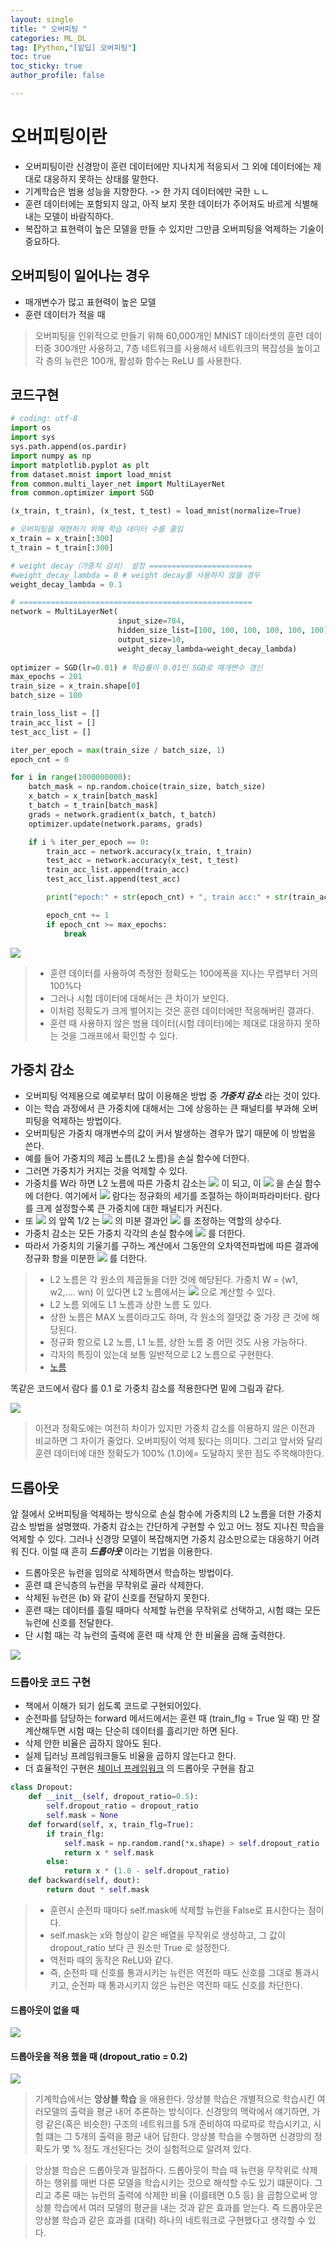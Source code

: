 ```yaml
---
layout: single
title: " 오버피팅 "
categories: ML_DL
tag: [Python,"[밑딥] 오버피팅"]
toc: true
toc_sticky: true
author_profile: false

---
```

# 오버피팅이란
- 오버피팅이란 신경망이 훈련 데이터에만 지나치게 적응되서 그 외에 데이터에는 제대로 대응하지 못하는 상태를 말한다.
- 기계학습은 범용 성능을 지향한다. -> 한 가지 데이터에만 국한 ㄴㄴ
- 훈련 데이터에는 포함되지 않고, 아직 보지 못한 데이터가 주어져도 바르게 식별해내는 모델이 바람직하다.
- 복잡하고 표현력이 높은 모델을 만들 수 있지만 그만큼 오버피팅을 억제하는 기술이 중요하다.

## 오버피팅이 일어나는 경우
- 매개변수가 많고 표현력이 높은 모델
- 훈련 데이터가 적을 때

> 오버피팅을 인위적으로 만들기 위해 60,000개인 MNIST 데이터셋의 훈련 데이터중 300개만 사용하고, 7층 네트워크를 사용해서 네트워크의 복잡성을 높이고 각 층의 뉴런은 100개, 활성화 함수는 ReLU 를 사용한다.

## 코드구현

```python
# coding: utf-8
import os
import sys
sys.path.append(os.pardir) 
import numpy as np
import matplotlib.pyplot as plt
from dataset.mnist import load_mnist
from common.multi_layer_net import MultiLayerNet
from common.optimizer import SGD

(x_train, t_train), (x_test, t_test) = load_mnist(normalize=True)

# 오버피팅을 재현하기 위해 학습 데이터 수를 줄임
x_train = x_train[:300]
t_train = t_train[:300]

# weight decay（가중치 감쇠） 설정 =======================
#weight_decay_lambda = 0 # weight decay를 사용하지 않을 경우
weight_decay_lambda = 0.1

# ====================================================
network = MultiLayerNet(
						input_size=784, 
						hidden_size_list=[100, 100, 100, 100, 100, 100],
						output_size=10,
						weight_decay_lambda=weight_decay_lambda)
						
optimizer = SGD(lr=0.01) # 학습률이 0.01인 SGD로 매개변수 갱신
max_epochs = 201
train_size = x_train.shape[0]
batch_size = 100

train_loss_list = []
train_acc_list = []
test_acc_list = []

iter_per_epoch = max(train_size / batch_size, 1)
epoch_cnt = 0

for i in range(1000000000):
    batch_mask = np.random.choice(train_size, batch_size)
    x_batch = x_train[batch_mask]
    t_batch = t_train[batch_mask]
    grads = network.gradient(x_batch, t_batch)
    optimizer.update(network.params, grads)

    if i % iter_per_epoch == 0:
        train_acc = network.accuracy(x_train, t_train)
        test_acc = network.accuracy(x_test, t_test)
        train_acc_list.append(train_acc)
        test_acc_list.append(test_acc)

        print("epoch:" + str(epoch_cnt) + ", train acc:" + str(train_acc) + ", test acc:" + str(test_acc))

        epoch_cnt += 1
        if epoch_cnt >= max_epochs:
            break
```

![](https://i.imgur.com/t061YlL.png)


>- 훈련 데이터를 사용하여 측정한 정확도는 100에폭을 지나는 무렵부터 거의 100%다
>- 그러나 시험 데이터에 대해서는 큰 차이가 보인다.
>- 이처럼 정확도가 크게 벌어지는 것은 훈련 데이터에만 적응해버린 결과다.
>- 훈련 때 사용하지 않은 범용 데이터(시험 데이터)에는 제대로 대응하지 못하는 것을 그래프에서 확인할 수 있다.

## 가중치 감소

- 오버피팅 억제용으로 예로부터 많이 이용해온 방법 중 ***가중치 감소*** 라는 것이 있다.
- 이는 학습 과정에서 큰 가중치에 대해서는 그에 상응하는 큰 패널티를 부과해 오버피팅을 억제하는 방법이다.
- 오버피팅은 가중치 매개변수의 값이 커서 발생하는 경우가 많기 때문에 이 방법을 쓴다.
- 예를 들어 가중치의 제곱 노름(L2 노름)을 손실 함수에 더한다.
- 그러면 가중치가 커지는 것을 억제할 수 있다.
- 가중치를 W라 하면 L2 노름에 따른 가중치 감소는 ![](https://i.imgur.com/ZJrFqBr.png)
 이 되고, 이 ![](https://i.imgur.com/BUuCdUX.png)
 을 손실 함수에 더한다. 여기에서 ![](https://i.imgur.com/Bos0J61.png)
람다는 정규화의 세기를 조절하는 하이퍼파라미터다. 람다를 크게 설정할수록 큰 가중치에 대한 패널티가 커진다.
- 또 ![](https://i.imgur.com/pBSJRzw.png)
의 앞쪽 1/2 는 ![](https://i.imgur.com/l5RbZrj.png)
의 미분 결과인 ![](https://i.imgur.com/RYMOM31.png)
 를 조정하는 역할의 상수다.
- 가중치 감소는 모든 가중치 각각의 손실 함수에 ![](https://i.imgur.com/CiUNfh8.png)
 를 더한다.
- 따라서 가중치의 기울기를 구하느 계산에서 그동안의 오차역전파법에 따른 결과에 정규화 항을 미분한 ![](https://i.imgur.com/SbcdMUG.png) 를 더한다.

 > - L2 노름은 각 원소의 제곱들을 더한 것에 해당된다. 가중치 W = (w1, w2,.... wn) 이 있다면 L2 노름에서는 ![](https://i.imgur.com/zcKnz3J.png) 으로 계산할 수 있다.
 > - L2 노름 외에도 L1 노름과 상한 노름 도 있다.
 > - 상한 노름은 MAX 노름이라고도 하며, 각 원소의 절댓값 중 가장 큰 것에 해당된다.
 > - 정규화 항으로 L2 노름, L1 노름, 상한 노름 중 어떤 것도 사용 가능하다.
 > - 각자의 특징이 있는데 보통 일반적으로 L2 노름으로 구현한다.
 > - [노름](https://namu.wiki/w/%EB%85%B8%EB%A6%84(%EC%88%98%ED%95%99))

똑같은 코드에서 람다 를 0.1 로 가중치 감소를 적용한다면 밑에 그림과 같다.
 
![](https://i.imgur.com/7z0ox05.png)

> 이전과 정확도에는 여전히 차이가 있지만 가중치 감소를 이용하지 않은 이전과 비교하면 그 차이가 줄었다.
> 오버피팅이 억제 됬다는 의미다.
> 그리고 앞서와 달리 훈련 데이터에 대한 정확도가 100% (1.0)에= 도달하지 못한 점도 주목해야한다.

## 드롭아웃

앞 절에서 오버피팅을 억제하는 방식으로 손실 함수에 가중치의 L2 노름을 더한 가중치 감소 방법을 설명했따.
가중치 감소는 간단하게 구현할 수 있고 어느 정도 지나친 학습을 억제할 수 있다.
그러나 신경망 모델이 복잡해지면 가중치 감소만으로는 대응하기 어려워 진다.
이럴 때 흔히 ***드롭아웃*** 이라는 기법을 이용한다.

- 드롭아웃은 뉴런을 임의로 삭제하면서 학습하는 방법이다.
- 훈련 떄 은닉층의 뉴런을 무작위로 골라 삭제한다.
- 삭제된 뉴런은 (b) 와 같이 신호를 전달하지 못한다.
- 훈련 때는 데이터를 흘릴 때마다 삭제할 뉴런을 무작위로 선택하고, 시험 떄는 모든 뉴런에 신호를 전달한다.
- 단 시험 때는 각 뉴런의 출력에 훈련 때 삭제 안 한 비율을 곱해 출력한다.

![](https://i.imgur.com/RXCITMA.png)

### 드롭아웃 코드 구현
- 책에서 이해가 되기 쉽도록 코드로 구현되어있다.
- 순전파를 담당하는 forward 메서드에서는 훈련 때 (train_flg = True 일 때) 만 잘 계산해두면 시험 때는 단순히 데이터를 흘리기만 하면 된다.
- 삭제 안한 비율은 곱하지 않아도 된다.
- 실제 딥러닝 프레임워크들도 비율을 곱하지 않는다고 한다.
- 더 효율적인 구현은  [체이너 프레임워크](https://chainer.org/) 의 드롭아웃 구현을 참고

```python
class Dropout: 
	def __init__(self, dropout_ratio=0.5):
		self.dropout_ratio = dropout_ratio 
		self.mask = None
	def forward(self, x, train_flg=True):
		if train_flg:
			self.mask = np.random.rand(*x.shape) > self.dropout_ratio
			return x * self.mask
		else:
			return x * (1.0 - self.dropout_ratio)
	def backward(self, dout):
		return dout * self.mask

```

>- 훈련시 순전파 때마다 self.mask에 삭제할 뉴런을 False로 표시한다는 점이다.
>- self.mask는 x와 형상이 같은 배열을 무작위로 생성하고, 그 값이 dropout_ratio 보다 큰 원소만 True 로 설정한다.
>- 역전파 때의 동작은 ReLU와 같다.
>- 즉, 순전파 때 신호를 통과시키는 뉴런은 역전파 때도 신호를 그대로 통과시키고, 순전파 때 통과시키지 않은 뉴런은 역전파 때도 신호를 차단한다.

#### 드롭아웃이 없을 때
![](https://i.imgur.com/Iz1ljsR.png)


#### 드롭아웃을 적용 했을 때 (dropout_ratio = 0.2)

![](https://i.imgur.com/OHX5ubd.png)

> 기계학습에서는 **앙상블 학습** 을 애용한다.
> 앙상블 학습은 개별적으로 학습시킨 여러모델의 출력을 평균 내어 추론하는 방식이다.
> 신경망의 맥락에서 얘기하면, 가령 같은(혹은 비슷한) 구조의 네트워크를 5개 준비하여 따로따로 학습시키고, 시험 떄는 그 5개의 출력을 평균 내어 답한다.
> 앙상블 학습을 수행하면 신경망의 정확도가 몇 % 정도 개선된다는 것이 실험적으로 알려져 있다.


> 앙상블 학습은 드롭아웃과 밀접하다.
> 드롭아웃이 학습 때 뉴런을 무작위로 삭제하는 행위를 매번 다른 모델을 학습시키는 것으로 해석할 수도 있기 떄문이다.
> 그리고 추론 때는 뉴런의 출력에 삭제한 비율 (이를테면 0.5 등) 을 곱함으로써 앙상블 학습에서 여러 모델의 평균을 내는 것과 같은 효과를 얻는다.
> 즉 드롭아웃은 앙상블 학습과 같은 효과를 (대략) 하나의 네트워크로 구현했다고 생각할 수 있다.

